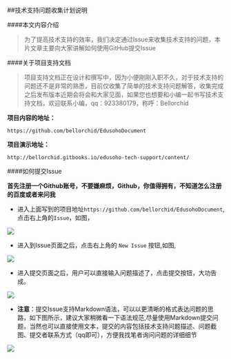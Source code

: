 ##技术支持问题收集计划说明

####本文内容介绍

>为了提高技术支持的效率，我们决定通过Issue来收集技术支持的问题，本片文章主要向大家讲解如何使用GitHub提交Issue

####关于项目支持文档

>项目支持文档正在设计和撰写中，因为小便刚刚入职不久，对于技术支持的问题还不是非常的熟悉，目前仅收集了简单的技术支持问题解答，收集完成之后发布版本近期会将会和大家见面，如果您也想要和小编一起书写技术支持文档，欢迎联系小编，qq：923380179，称呼：Bellorchid

**项目内容的地址：**

```
https://github.com/bellorchid/EdusohoDocument
```

**项目演示地址：**

```
http://bellorchid.gitbooks.io/edusoho-tech-support/content/
```

####如何提交Issue

**首先注册一个Github账号，不要嫌麻烦，Github，你值得拥有，不知道怎么注册的百度或者来问我**

* 进入上面写到的项目地址`https://github.com/bellorchid/EdusohoDocument`,点击右上角的`Issue`，如图，

![](http://7xjexf.com1.z0.glb.clouddn.com/提交Issue1.png)

* 进入到Issue页面之后，点击右上角的 `New Issue` 按钮,如图,

![](http://7xjexf.com1.z0.glb.clouddn.com/提交Issue2.png)

* 进入提交页面之后，用户可以直接输入问题描述了，点击提交按钮，大功告成。

![](http://7xjexf.com1.z0.glb.clouddn.com/提交Issue3.png)

* **注意**：提交Issue支持Markdown语法，可以以更清晰的格式表达问题的思路，如下图所示，建议大家稍微看一下语法规范,尽量使用Markdown提交问题，当然也可以直接使用文本，提交的内容包括技术支持问题描述、问题截图、提交者联系方式（qq即可），方便我找笔者询问问题的详细细节

![](http://7xjexf.com1.z0.glb.clouddn.com/提交Issue4.png)

